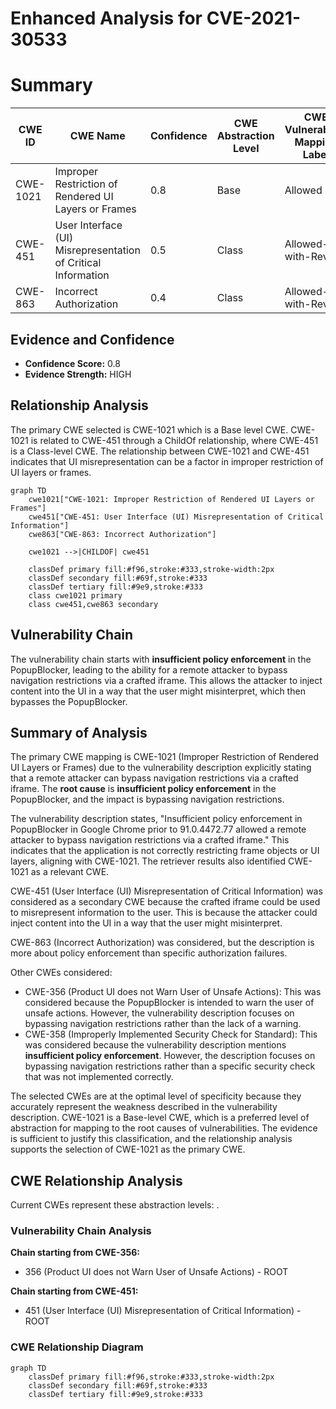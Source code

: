 # Enhanced Analysis for CVE-2021-30533

# Summary
| CWE ID | CWE Name | Confidence | CWE Abstraction Level | CWE Vulnerability Mapping Label | CWE-Vulnerability Mapping Notes |
|---|---|---|---|---|---|
| CWE-1021 | Improper Restriction of Rendered UI Layers or Frames | 0.8 | Base | Allowed | Primary CWE |
| CWE-451 | User Interface (UI) Misrepresentation of Critical Information | 0.5 | Class | Allowed-with-Review | Secondary CWE |
| CWE-863 | Incorrect Authorization | 0.4 | Class | Allowed-with-Review | Secondary CWE |

## Evidence and Confidence

*   **Confidence Score:** 0.8
*   **Evidence Strength:** HIGH

## Relationship Analysis
The primary CWE selected is CWE-1021 which is a Base level CWE. CWE-1021 is related to CWE-451 through a ChildOf relationship, where CWE-451 is a Class-level CWE. The relationship between CWE-1021 and CWE-451 indicates that UI misrepresentation can be a factor in improper restriction of UI layers or frames.

```mermaid
graph TD
    cwe1021["CWE-1021: Improper Restriction of Rendered UI Layers or Frames"]
    cwe451["CWE-451: User Interface (UI) Misrepresentation of Critical Information"]
    cwe863["CWE-863: Incorrect Authorization"]
    
    cwe1021 -->|CHILDOF| cwe451
    
    classDef primary fill:#f96,stroke:#333,stroke-width:2px
    classDef secondary fill:#69f,stroke:#333
    classDef tertiary fill:#9e9,stroke:#333
    class cwe1021 primary
    class cwe451,cwe863 secondary
```

## Vulnerability Chain
The vulnerability chain starts with **insufficient policy enforcement** in the PopupBlocker, leading to the ability for a remote attacker to bypass navigation restrictions via a crafted iframe. This allows the attacker to inject content into the UI in a way that the user might misinterpret, which then bypasses the PopupBlocker.

## Summary of Analysis
The primary CWE mapping is CWE-1021 (Improper Restriction of Rendered UI Layers or Frames) due to the vulnerability description explicitly stating that a remote attacker can bypass navigation restrictions via a crafted iframe. The **root cause** is **insufficient policy enforcement** in the PopupBlocker, and the impact is bypassing navigation restrictions.

The vulnerability description states, "Insufficient policy enforcement in PopupBlocker in Google Chrome prior to 91.0.4472.77 allowed a remote attacker to bypass navigation restrictions via a crafted iframe." This indicates that the application is not correctly restricting frame objects or UI layers, aligning with CWE-1021. The retriever results also identified CWE-1021 as a relevant CWE.

CWE-451 (User Interface (UI) Misrepresentation of Critical Information) was considered as a secondary CWE because the crafted iframe could be used to misrepresent information to the user. This is because the attacker could inject content into the UI in a way that the user might misinterpret.

CWE-863 (Incorrect Authorization) was considered, but the description is more about policy enforcement than specific authorization failures.

Other CWEs considered:

*   CWE-356 (Product UI does not Warn User of Unsafe Actions): This was considered because the PopupBlocker is intended to warn the user of unsafe actions. However, the vulnerability description focuses on bypassing navigation restrictions rather than the lack of a warning.
*   CWE-358 (Improperly Implemented Security Check for Standard): This was considered because the vulnerability description mentions **insufficient policy enforcement**. However, the description focuses on bypassing navigation restrictions rather than a specific security check that was not implemented correctly.

The selected CWEs are at the optimal level of specificity because they accurately represent the weakness described in the vulnerability description. CWE-1021 is a Base-level CWE, which is a preferred level of abstraction for mapping to the root causes of vulnerabilities. The evidence is sufficient to justify this classification, and the relationship analysis supports the selection of CWE-1021 as the primary CWE.


## CWE Relationship Analysis

Current CWEs represent these abstraction levels: .


### Vulnerability Chain Analysis

**Chain starting from CWE-356:**
- 356 (Product UI does not Warn User of Unsafe Actions) - ROOT


**Chain starting from CWE-451:**
- 451 (User Interface (UI) Misrepresentation of Critical Information) - ROOT



### CWE Relationship Diagram

```mermaid
graph TD
    classDef primary fill:#f96,stroke:#333,stroke-width:2px
    classDef secondary fill:#69f,stroke:#333
    classDef tertiary fill:#9e9,stroke:#333
```